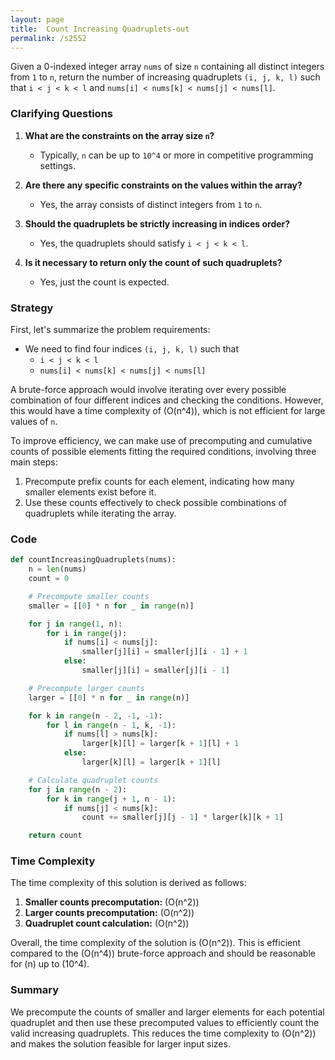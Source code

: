 ```yaml
---
layout: page
title:  Count Increasing Quadruplets-out
permalink: /s2552
---
```


Given a 0-indexed integer array `nums` of size `n` containing all distinct integers from `1` to `n`, return the number of increasing quadruplets `(i, j, k, l)` such that `i < j < k < l` and `nums[i] < nums[k] < nums[j] < nums[l]`.

### Clarifying Questions

1. **What are the constraints on the array size `n`?**
   - Typically, `n` can be up to `10^4` or more in competitive programming settings.

2. **Are there any specific constraints on the values within the array?**
   - Yes, the array consists of distinct integers from `1` to `n`.

3. **Should the quadruplets be strictly increasing in indices order?**
   - Yes, the quadruplets should satisfy `i < j < k < l`.

4. **Is it necessary to return only the count of such quadruplets?**
   - Yes, just the count is expected.

### Strategy

First, let's summarize the problem requirements:
- We need to find four indices `(i, j, k, l)` such that 
  - `i < j < k < l`
  - `nums[i] < nums[k] < nums[j] < nums[l]`

A brute-force approach would involve iterating over every possible combination of four different indices and checking the conditions. However, this would have a time complexity of \(O(n^4)\), which is not efficient for large values of `n`.

To improve efficiency, we can make use of precomputing and cumulative counts of possible elements fitting the required conditions, involving three main steps:
1. Precompute prefix counts for each element, indicating how many smaller elements exist before it.
2. Use these counts effectively to check possible combinations of quadruplets while iterating the array.

### Code

```python
def countIncreasingQuadruplets(nums):
    n = len(nums)
    count = 0

    # Precompute smaller counts
    smaller = [[0] * n for _ in range(n)]

    for j in range(1, n):
        for i in range(j):
            if nums[i] < nums[j]:
                smaller[j][i] = smaller[j][i - 1] + 1
            else:
                smaller[j][i] = smaller[j][i - 1]

    # Precompute larger counts
    larger = [[0] * n for _ in range(n)]

    for k in range(n - 2, -1, -1):
        for l in range(n - 1, k, -1):
            if nums[l] > nums[k]:
                larger[k][l] = larger[k + 1][l] + 1
            else:
                larger[k][l] = larger[k + 1][l]

    # Calculate quadruplet counts
    for j in range(n - 2):
        for k in range(j + 1, n - 1):
            if nums[j] < nums[k]:
                count += smaller[j][j - 1] * larger[k][k + 1]

    return count
```

### Time Complexity

The time complexity of this solution is derived as follows:
1. **Smaller counts precomputation:** \(O(n^2)\)
2. **Larger counts precomputation:** \(O(n^2)\)
3. **Quadruplet count calculation:** \(O(n^2)\)

Overall, the time complexity of the solution is \(O(n^2)\). This is efficient compared to the \(O(n^4)\) brute-force approach and should be reasonable for \(n\) up to \(10^4\).

### Summary

We precompute the counts of smaller and larger elements for each potential quadruplet and then use these precomputed values to efficiently count the valid increasing quadruplets. This reduces the time complexity to \(O(n^2)\) and makes the solution feasible for larger input sizes.